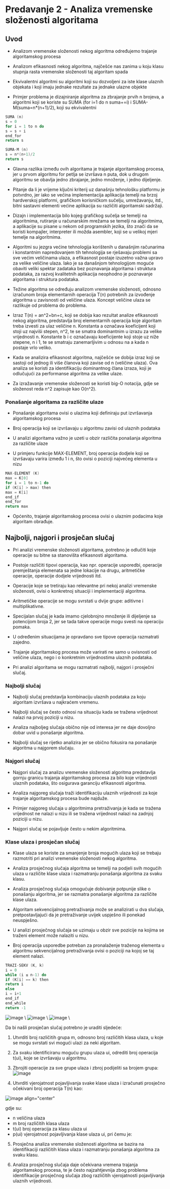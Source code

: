 # Predavanje 2 - Analiza vremenske složenosti algoritama

## Uvod

- Analizom vremenske složenosti nekog algoritma određujemo trajanje algoritamskog procesa

- Analizom efikasnosti nekog algoritma, najčešće nas zanima u koju klasu stupnja rasta vremenske složenosti taj algoritam spada

- Ekvivalentni algoritmi su algoritmi koji su dozvoljeni za iste klase ulaznih objekata i koji imaju jednake rezultate za jednake ulazne objekte

- Primjer problema je dizajniranje algoritma za zbrajanje prvih n brojeva, a algoritmi koji se koriste su SUMA (for i=1 do n suma+=i) i SUMA-M(suma=n\*(n+1)/2), koji su ekvivalentni

```c++
SUMA (n)
s = 0
for i = 1 to n do
s = s + i
end_for
return s
```

```c++
SUMA-M (n)
s = n*(n+1)/2
return s
```

- Glavna razlika između ovih algoritama je trajanje algoritamskog procesa, jer u prvom algoritmu for petlja se izvršava n puta, dok u drugom algoritmu se obavlja jedno zbrajanje, jedno množenje, i jedno dijeljenje.

- Pitanje da li je vrijeme ključni kriterij uz današnju tehnološku platformu je potvrdno, jer iako se većina implementacija aplikacija temelji na brzoj hardverskoj platformi, grafičkom korisničkom sučelju, umrežavanju, itd., bitni sastavni elementi većine aplikacija su različiti algoritamski sadržaji.

- Dizajn i implementacija bilo kojeg grafičkog sučelja se temelji na algoritmima, rutiranje u računarskim mrežama se temelji na algoritmima, a aplikacije su pisane u nekom od programskih jezika, što znači da se koristi kompajler, interpreter ili možda asembler, koji se u velikoj mjeri temelje na algoritmima.

- Algoritmi su jezgra većine tehnologija korištenih u današnjim računarima i konstantnim napredovanjem tih tehnologija se rješavaju problemi sa sve većim veličinama ulaza, a efikasnost postaje izuzetno važna upravo za velike veličine ulaza. Iako je sa današnjom tehnologijom moguće obaviti veliki spektar zadataka bez poznavanja algoritama i struktura podataka, za razvoj kvalitetnih aplikacija neophodno je poznavanje algoritama i struktura podataka.

- Težine algoritma se određuju analizom vremenske složenosti, odnosno izračunom broja elementarnih operacija T(n) potrebnih za izvođenje algoritma u zavisnosti od veličine ulaza. Koncept veličine ulaza se razlikuje od problema do problema.

- Izraz T(n) = an^2+bn+c, koji se dobija kao rezultat analize efikasnosti nekog algoritma, predstavlja broj elementarnih operacija koje algoritam treba izvesti za ulaz veličine n. Konstanta a označava koeficijent koji stoji uz najviši stepen, n^2, te se smatra dominantnim u izrazu za velike vrijednosti n. Konstante b i c označavaju koeficijente koji stoje uz niže stepene, n i 1, te se smatraju zanemarljivim u odnosu na a kada n postaje vrlo veliko.

- Kada se analizira efikasnost algoritma, najčešće se dobija izraz koji se sastoji od jednog ili više članova koji zavise od n (veličine ulaza). Ova analiza se koristi za identifikaciju dominantnog člana izraza, koji je odlučujući za performanse algoritma za velike ulaze.

- Za izražavanje vremenske složenosti se koristi big-O notacija, gdje se složenost reda n^2 zapisuje kao O(n^2).

### Ponašanje algoritama za različite ulaze

- Ponašanje algoritama ovisi o ulazima koji definiraju put izvršavanja algoritamskog procesa

- Broj operacija koji se izvršavaju u algoritmu zavisi od ulaznih podataka

- U analizi algoritama važno je uzeti u obzir različita ponašanja algoritma za različite ulaze

- U primjeru funkcije MAX-ELEMENT, broj operacija dodjele koji se izvršavaju varira između 1 i n, što ovisi o poziciji najvećeg elementa u nizu

```c++
MAX-ELEMENT (K)
max = K[0]
for i = 1 to n-1 do
if (K[i] > max) then
max = K[i]
end_if
end_for
return max
```

- Općenito, trajanje algoritamskog procesa ovisi o ulaznim podacima koje algoritam obrađuje.

## Najbolji, najgori i prosječan slučaj

- Pri analizi vremenske složenosti algoritama, potrebno je odlučiti koje operacije su bitne sa stanovišta efikasnosti algoritama.

- Postoje različiti tipovi operacija, kao npr. operacije usporedbi, operacije premještanja elemenata sa jedne lokacije na drugu, aritmetičke operacije, operacije dodjele vrijednosti itd.

- Operacije koje se tretiraju kao relevantne pri nekoj analizi vremenske složenosti, ovisi o konkretnoj situaciji i implementaciji algoritma.

- Aritmetičke operacije se mogu svrstati u dvije grupe: aditivne i multiplikativne.

- Specijalan slučaj je kada imamo cjelobrojno množenje ili dijeljenje sa potencijom broja 2, jer se tada takve operacije mogu svesti na operaciju pomaka.

- U određenim situacijama je opravdano sve tipove operacija razmatrati zajedno.

- Trajanje algoritamskog procesa može varirati ne samo u ovisnosti od veličine ulaza, nego i o konkretnim vrijednostima ulaznih podataka.

- Pri analizi algoritama se mogu razmatrati najbolji, najgori i prosječni slučaj.

### Najbolji slučaj

- Najbolji slučaj predstavlja kombinaciju ulaznih podataka za koju algoritam izvršava u najkraćem vremenu.

- Najbolji slučaj se često odnosi na situaciju kada se tražena vrijednost nalazi na prvoj poziciji u nizu.

- Analiza najboljeg slučaja obično nije od interesa jer ne daje dovoljno dobar uvid u ponašanje algoritma.

- Najbolji slučaj se rijetko analizira jer se obično fokusira na ponašanje algoritma u najgorem slučaju.

### Najgori slučaj

- Najgori slučaj za analizu vremenske složenosti algoritma predstavlja gornju granicu trajanja algoritamskog procesa za bilo koje vrijednosti ulaznih podataka, što osigurava garanciju efikasnosti algoritma.

- Analiza najgoreg slučaja traži identifikaciju ulaznih vrijednosti za koje trajanje algoritamskog procesa bude najduže.

- Primjer najgoreg slučaja u algoritmima pretraživanja je kada se tražena vrijednost ne nalazi u nizu ili se tražena vrijednost nalazi na zadnjoj poziciji u nizu.

- Najgori slučaj se pojavljuje često u nekim algoritmima.

### Klase ulaza i prosječan slučaj

- Klase ulaza se koriste za smanjenje broja mogućih ulaza koji se trebaju razmotriti pri analizi vremenske složenosti nekog algoritma.

- Analiza prosječnog slučaja algoritma se temelji na podjeli svih mogućih ulaza u različite klase ulaza i razmatranju ponašanja algoritma za svaku klasu.

- Analiza prosječnog slučaja omogućuje dobivanje potpunije slike o ponašanju algoritma, jer se razmatra ponašanje algoritma za različite klase ulaza.

- Algoritam sekvencijalnog pretraživanja može se analizirati u dva slučaja, pretpostavljajući da je pretraživanje uvijek uspješno ili ponekad neuspješno.

- U analizi prosječnog slučaja se uzimaju u obzir sve pozicije na kojima se traženi element može nalaziti u nizu.

- Broj operacija usporedbe potreban za pronalaženje traženog elementa u algoritmu sekvencijalnog pretraživanja ovisi o poziciji na kojoj se taj element nalazi.

```c++
TRAZI-SEKV (K, k)
i = 0
while (i ≤ n-1) do
if (K[i] == k) then
return i
else
i = i+1
end_if
end_while
return -1
```
![image](https://user-images.githubusercontent.com/113919501/213008604-cb4ab6bb-a843-4535-b8e6-2a403cbcd35f.png) \\
![image](https://user-images.githubusercontent.com/113919501/213008641-84513fdc-29d2-4e18-adfb-ec4801e76a82.png) \\
![image](https://user-images.githubusercontent.com/113919501/213008675-3519ecf0-8f06-4b5e-bb8c-020fc36ff810.png) \\

Da bi našli prosječan slučaj potrebno je uraditi sljedeće:

1. Utvrditi broj različitih grupa m, odnosno broj različitih klasa ulaza, u koje se mogu svrstati svi mogući ulazi za neki algoritam.

2. Za svaku identificiranu moguću grupu ulaza ui, odrediti broj operacija t(ui), koje se izvršavaju u algoritmu.

3. Zbrojiti operacije za sve grupe ulaza i zbroj podijeliti sa brojem grupa: <align>![image](https://user-images.githubusercontent.com/113919501/213008720-618512b2-2b2d-4516-8ac9-3f0580553f23.png)</align>

4. Utvrditi vjerojatnost pojavljivanja svake klase ulaza i izračunati prosječno očekivani broj operacija T(n) kao:

![image align="center"](https://user-images.githubusercontent.com/113919501/213008755-344ba11e-05fe-4104-b880-941f9bc17b79.png)

gdje su:
- n veličina ulaza
- m broj različitih klasa ulaza
- t(ui) broj operacija za klasu ulaza ui
- p(ui) vjerojatnost pojavljivanja klase ulaza ui, pri čemu je:

5. Prosječna analiza vremenske složenosti algoritma se bazira na identifikaciji različitih klasa ulaza i razmatranju ponašanja algoritma za svaku klasu.

6. Analiza prosječnog slučaja daje očekivana vremena trajanja algoritamskog procesa, te je često najzahtjevnija zbog problema identifikacije prosječnog slučaja zbog različitih vjerojatnosti pojavljivanja ulaznih vrijednosti.
